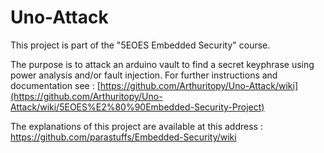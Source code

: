 # Uno-Attack
This project is part of the "5EOES Embedded Security" course. 

The purpose is to attack an arduino vault to find a secret keyphrase using power analysis and/or fault injection.
For further instructions and documentation see : [https://github.com/Arthuritopy/Uno-Attack/wiki](https://github.com/Arthuritopy/Uno-Attack/wiki/5EOES%E2%80%90Embedded-Security-Project)

The explanations of this project are available at this address : https://github.com/parastuffs/Embedded-Security/wiki

